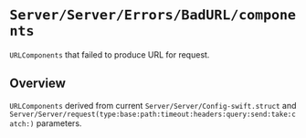 # ``Server/Server/Errors/BadURL/components``

`URLComponents` that failed to produce URL for request.

## Overview

`URLComponents` derived from current ``Server/Server/Config-swift.struct`` and ``Server/Server/request(type:base:path:timeout:headers:query:send:take:catch:)`` parameters. 
